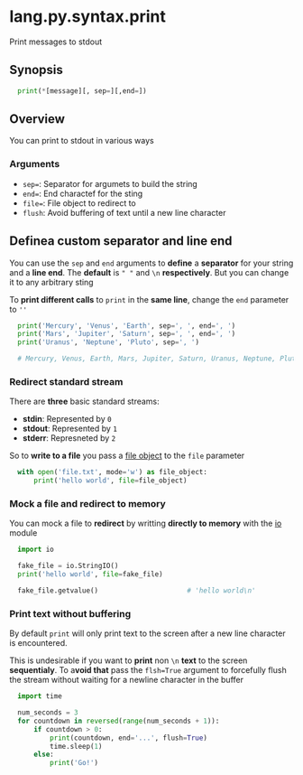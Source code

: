 # lang.py.syntax.print

Print messages to stdout

## Synopsis

```py
  print(*[message][, sep=][,end=])
```

## Overview

You can print to stdout in various ways

### Arguments

- `sep=`: Separator for argumets to build the string
- `end=`: End charactef for the sting
- `file=`: File object to redirect to
- `flush`: Avoid buffering of text until a new line character

## Definea custom separator and line end

You can use the `sep` and `end` arguments to **define** a **separator** for
your string and a **line end**. The **default** is `" "` and `\n`
**respectively**. But you can change it to any arbitrary sting

To **print different calls** to `print` in the **same line**, change the `end`
parameter to `''`

```py
  print('Mercury', 'Venus', 'Earth', sep=', ', end=', ')
  print('Mars', 'Jupiter', 'Saturn', sep=', ', end=', ')
  print('Uranus', 'Neptune', 'Pluto', sep=', ')

  # Mercury, Venus, Earth, Mars, Jupiter, Saturn, Uranus, Neptune, Pluto
```

### Redirect standard stream

There are **three** basic standard streams:

- **stdin**: Represented by `0`
- **stdout**: Represented by `1`
- **stderr**: Represneted by `2`

So to **write to a file** you pass a [file object](./7i8g.md) to the `file` parameter

```py
  with open('file.txt', mode='w') as file_object:
      print('hello world', file=file_object)
```

### Mock a file and redirect to memory

You can mock a file to **redirect** by writting **directly to memory** with the
[io]() module

```py
  import io

  fake_file = io.StringIO()
  print('hello world', file=fake_file)

  fake_file.getvalue()                      # 'hello world\n'
```

### Print text without buffering

By default `print` will only print text to the screen after a new line
character is encountered.

This is undesirable if you want to **print** non `\n` **text** to the screen
**sequentialy**. To a**void that** pass the `flsh=True` argument to forcefully flush
the stream without waiting for a newline character in the buffer

```py
  import time

  num_seconds = 3
  for countdown in reversed(range(num_seconds + 1)):
      if countdown > 0:
          print(countdown, end='...', flush=True)
          time.sleep(1)
      else:
          print('Go!')
```
